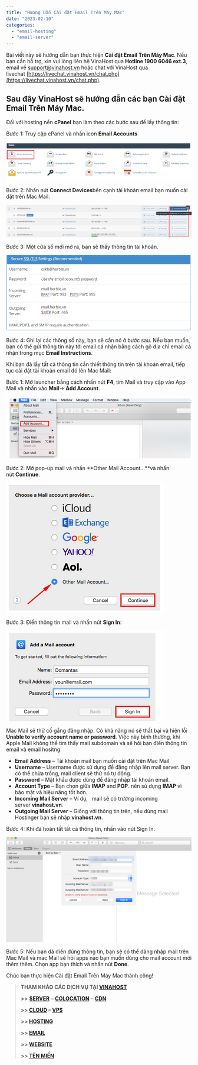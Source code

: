 ```yaml
---
title: "Hướng Dẫn Cài đặt Email Trên Máy Mac"
date: "2023-02-10"
categories: 
  - "email-hosting"
  - "email-server"
---
```


Bài viết này sẽ hướng dẫn bạn thực hiện **Cài đặt Email Trên Máy Mac**. Nếu bạn cần hỗ trợ, xin vui lòng liên hệ VinaHost qua **Hotline 1900 6046 ext.3**, email về [support@vinahost.vn](mailto:support@vinahost.vn) hoặc chat với VinaHost qua livechat [https://livechat.vinahost.vn/chat.php](https://livechat.vinahost.vn/chat.php).

## Sau đây VinaHost sẽ hướng đẫn các bạn Cài đặt Email Trên Máy Mac.

Đối với hosting nền **cPanel** bạn làm theo các bước sau để lấy thông tin:

Bước 1: Truy cập cPanel và nhấn icon **Email Accounts**

![](images/huong-dan-cai-dat-email-tren-may-mac-1.png)

Bước 2: Nhấn nút **Connect Devices**bên cạnh tài khoản email bạn muốn cài đặt trên Mac Mail.

![Hướng Dẫn Cài đặt Email Trên Máy Mac](images/huong-dan-cai-dat-email-tren-may-mac-2.png)

Bước 3: Một cửa sổ mới mở ra, bạn sẽ thấy thông tin tài khoản.

![](images/huong-dan-cai-dat-email-tren-may-mac-3.png)

Bước 4: Ghi lại các thông số này, bạn sẽ cần nó ở bước sau. Nếu bạn muốn, bạn có thể gửi thông tin này tới email cá nhận bằng cách gõ địa chỉ email cá nhận trong mục **Email Instructions**.

Khi bạn đã lấy tất cả thông tin cần thiết thông tin trên tài khoản email, tiếp tục cài đặt tài khoản email đó lên Mac Mail:

Bước 1: Mở launcher bằng cách nhấn nút **F4**, tìm Mail và truy cập vào App Mail và nhấn vào **Mail**\-> **Add Account**.

![](images/huong-dan-cai-dat-email-tren-may-mac-4.png)

Bước 2: Mở pop-up mail và nhấn **Other Mail Account…**và nhấn nút **Continue**.

![](images/huong-dan-cai-dat-email-tren-may-mac-5.png)

Bước 3: Điền thông tin mail và nhấn nút **Sign In**:

![](images/huong-dan-cai-dat-email-tren-may-mac-6.png)

Mac Mail sẽ thử cố gắng đăng nhập. Có khả năng nó sẽ thất bại và hiện lỗi **Unable to verify account name or password**. Việc này bình thường, khi Apple Mail không thể tìm thấy mail subdomain và sẽ hỏi bạn điền thông tin email và email hositng:

- **Email Address** – Tài khoản mail bạn muốn cài đặt trên Mac Mail
- **Username** – Username được sử dụng để đăng nhập lên mail server. Bạn có thể chừa trống, mail client sẽ thử nó tự động.
- **Password** – Mật khẩu được dùng để đăng nhập tài khoản email.
- **Account Type** – Bạn chọn giữa **IMAP** and **POP**. nên sử dụng **IMAP** vì bảo mật và hiệu năng tốt hơn.
- **Incoming Mail Server** – Ví dụ,   mail sẽ có trường incoming server **vinahost.vn**.
- **Outgoing Mail Server** – Giống với thông tin trên, nếu dùng mail Hostinger bạn sẽ nhập **vinahost.vn**.

Bước 4: Khi đã hoàn tất tất cả thông tin, nhấn vào nút Sign In.

![](images/huong-dan-cai-dat-email-tren-may-mac-7.png)

Bước 5: Nếu bạn đã điền đúng thông tin, bạn sẽ có thể đăng nhập mail trên Mac Mail và mac Mail sẽ hỏi apps nào bạn muốn dùng cho mail account mới thêm thêm. Chọn app bạn thích và nhấn nút **Done**.

Chúc bạn thực hiện Cài đặt Email Trên Máy Mac thành công!

> **THAM KHẢO CÁC DỊCH VỤ TẠI [VINAHOST](https://kb.vinahost.vn/)**
> 
> **\>>** [**SERVER**](https://vinahost.vn/thue-may-chu-rieng/) **–** [**COLOCATION**](https://vinahost.vn/colocation.html) – [**CDN**](https://vinahost.vn/dich-vu-cdn-chuyen-nghiep)
> 
> **\>> [CLOUD](https://vinahost.vn/cloud-server-gia-re/) – [VPS](https://vinahost.vn/vps-ssd-chuyen-nghiep/)**
> 
> **\>> [HOSTING](https://vinahost.vn/wordpress-hosting)**
> 
> **\>> [EMAIL](https://vinahost.vn/email-hosting)**
> 
> **\>> [WEBSITE](http://vinawebsite.vn/)**
> 
> **\>> [TÊN MIỀN](https://vinahost.vn/ten-mien-gia-re/)**
